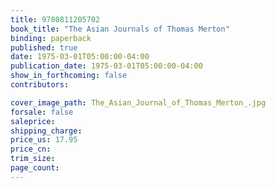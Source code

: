 ```yaml
---
title: 9780811205702
book_title: "The Asian Journals of Thomas Merton"
binding: paperback
published: true
date: 1975-03-01T05:00:00-04:00
publication_date: 1975-03-01T05:00:00-04:00
show_in_forthcoming: false
contributors:

cover_image_path: The_Asian_Journal_of_Thomas_Merton_.jpg
forsale: false
saleprice:
shipping_charge:
price_us: 17.95
price_cn:
trim_size:
page_count:
---
```


